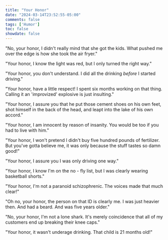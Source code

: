 ```yaml
---
title: "Your Honor"
date: "2024-03-14T23:52:55-05:00"
comments: false
tags: ['Humor']
toc: false
showdate: false
---
```



"No, your honor, I didn't really mind that she got the kids. What pushed me over the edge is how she took the air fryer."

"Your honor, I know the light was red, but I only turned the right way."

"Your honor, you don't understand. I did all the drinking *before* I started driving."

"Your honor, have a little respect! I spent six months working on that thing. Calling it an 'improvized' explosive is just insulting."

"Your honor, I assure you that he put those cement shoes on his own feet, shot himself in the back of the head, and leapt into the lake of his own accord."

"Your honor, I am innocent by reason of insanity. You would be too if you had to live with him."

"Your honor, I won't pretend I didn't buy five hundred pounds of fertilizer. But you've gotta believe me, it was only because the stuff tastes so damn good!"

"Your honor, I assure you I was only driving one way."

"Your honor, I know I'm on the no - fly list, but I was clearly wearing basketball shorts."

"Your honor, I'm not a paranoid schizophrenic. The voices made that much clear!"

"Oh no, your honor, the person on that ID is clearly me. I was just heavier then. And had a beard. And was five years older."

"No, your honor, I'm not a lone shark. It's merely coincidence that all of my customers end up breaking their knee caps."

"Your honor, it wasn't underage drinking. That child is 21 months old!"
